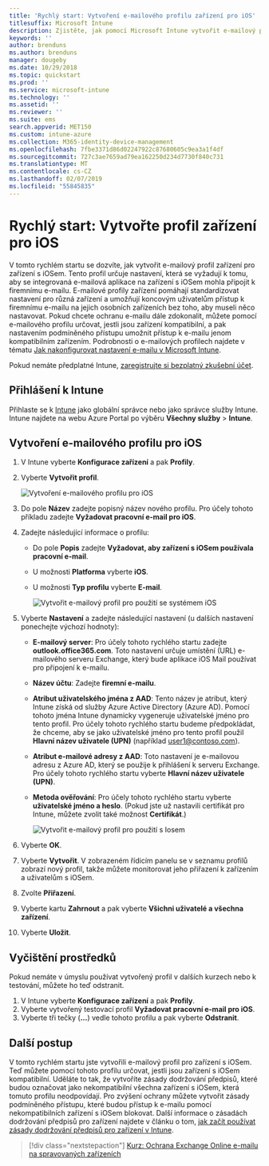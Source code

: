 ```yaml
---
title: 'Rychlý start: Vytvoření e-mailového profilu zařízení pro iOS'
titlesuffix: Microsoft Intune
description: Zjistěte, jak pomocí Microsoft Intune vytvořit e-mailový profil zařízení, aby se zařízení s iOSem mohla bezpečně připojovat k firemnímu e-mailu.
keywords: ''
author: brenduns
ms.author: brenduns
manager: dougeby
ms.date: 10/29/2018
ms.topic: quickstart
ms.prod: ''
ms.service: microsoft-intune
ms.technology: ''
ms.assetid: ''
ms.reviewer: ''
ms.suite: ems
search.appverid: MET150
ms.custom: intune-azure
ms.collection: M365-identity-device-management
ms.openlocfilehash: 7fbe3371d86d02247922c87680605c9ea3a1f4df
ms.sourcegitcommit: 727c3ae7659ad79ea162250d234d7730f840c731
ms.translationtype: MT
ms.contentlocale: cs-CZ
ms.lasthandoff: 02/07/2019
ms.locfileid: "55845835"
---
```

# <a name="quickstart-create-an-email-device-profile-for-ios"></a>Rychlý start: Vytvořte profil zařízení pro iOS

V tomto rychlém startu se dozvíte, jak vytvořit e-mailový profil zařízení pro zařízení s iOSem. Tento profil určuje nastavení, která se vyžadují k tomu, aby se integrovaná e-mailová aplikace na zařízení s iOSem mohla připojit k firemnímu e-mailu. E-mailové profily zařízení pomáhají standardizovat nastavení pro různá zařízení a umožňují koncovým uživatelům přístup k firemnímu e-mailu na jejich osobních zařízeních bez toho, aby museli něco nastavovat. Pokud chcete ochranu e-mailu dále zdokonalit, můžete pomocí e-mailového profilu určovat, jestli jsou zařízení kompatibilní, a pak nastavením podmíněného přístupu umožnit přístup k e-mailu jenom kompatibilním zařízením. Podrobnosti o e-mailových profilech najdete v tématu [Jak nakonfigurovat nastavení e-mailu v Microsoft Intune](email-settings-configure.md).

Pokud nemáte předplatné Intune, [zaregistrujte si bezplatný zkušební účet](free-trial-sign-up.md).

## <a name="sign-in-to-intune"></a>Přihlášení k Intune

Přihlaste se k [Intune](https://aka.ms/intuneportal) jako globální správce nebo jako správce služby Intune. Intune najdete na webu Azure Portal po výběru **Všechny služby** > **Intune**.

## <a name="create-an-ios-email-profile"></a>Vytvoření e-mailového profilu pro iOS
1. V Intune vyberte **Konfigurace zařízení** a pak **Profily**.
2. Vyberte **Vytvořit profil**.
   
   ![Vytvoření e-mailového profilu pro iOS](media/quickstart-email-profile/ios-create-profile.png)

3. Do pole **Název** zadejte popisný název nového profilu. Pro účely tohoto příkladu zadejte **Vyžadovat pracovní e-mail pro iOS**.
4. Zadejte následující informace o profilu:
   - Do pole **Popis** zadejte **Vyžadovat, aby zařízení s iOSem používala pracovní e-mail**.
   - U možnosti **Platforma** vyberte **iOS**.
   - U možnosti **Typ profilu** vyberte **E-mail**.
    
     ![Vytvořit e-mailový profil pro použití se systémem iOS](media/quickstart-email-profile/ios-email-profile-name.png)

5. Vyberte **Nastavení** a zadejte následující nastavení (u dalších nastavení ponechejte výchozí hodnoty):
   - **E-mailový server**: Pro účely tohoto rychlého startu zadejte **outlook.office365.com**. Toto nastavení určuje umístění (URL) e-mailového serveru Exchange, který bude aplikace iOS Mail používat pro připojení k e-mailu.
   - **Název účtu**: Zadejte **firemní e-mailu**.
   - **Atribut uživatelského jména z AAD**: Tento název je atribut, který Intune získá od služby Azure Active Directory (Azure AD). Pomocí tohoto jména Intune dynamicky vygeneruje uživatelské jméno pro tento profil. Pro účely tohoto rychlého startu budeme předpokládat, že chceme, aby se jako uživatelské jméno pro tento profil použil **Hlavní název uživatele (UPN)** (například user1@contoso.com).
   - **Atribut e-mailové adresy z AAD**: Toto nastavení je e-mailovou adresu z Azure AD, který se použije k přihlášení k serveru Exchange. Pro účely tohoto rychlého startu vyberte **Hlavní název uživatele (UPN)**.
   - **Metoda ověřování**: Pro účely tohoto rychlého startu vyberte **uživatelské jméno a heslo**. (Pokud jste už nastavili certifikát pro Intune, můžete zvolit také možnost **Certifikát**.)
    
     ![Vytvořit e-mailový profil pro použití s Iosem](media/quickstart-email-profile/ios-email-profile.png)

6. Vyberte **OK**.
7. Vyberte **Vytvořit**. V zobrazeném řídicím panelu se v seznamu profilů zobrazí nový profil, takže můžete monitorovat jeho přiřazení k zařízením a uživatelům s iOSem.
8. Zvolte **Přiřazení**.
9. Vyberte kartu **Zahrnout** a pak vyberte **Všichni uživatelé a všechna zařízení**. 
10. Vyberte **Uložit**.

## <a name="clean-up-resources"></a>Vyčištění prostředků
Pokud nemáte v úmyslu používat vytvořený profil v dalších kurzech nebo k testování, můžete ho teď odstranit.
1. V Intune vyberte **Konfigurace zařízení** a pak **Profily**.
2. Vyberte vytvořený testovací profil **Vyžadovat pracovní e-mail pro iOS**.
3. Vyberte tři tečky (**...**) vedle tohoto profilu a pak vyberte **Odstranit**.

## <a name="next-steps"></a>Další postup

V tomto rychlém startu jste vytvořili e-mailový profil pro zařízení s iOSem. Teď můžete pomocí tohoto profilu určovat, jestli jsou zařízení s iOSem kompatibilní. Uděláte to tak, že vytvoříte zásady dodržování předpisů, které budou označovat jako nekompatibilní všechna zařízení s iOSem, která tomuto profilu neodpovídají. Pro zvýšení ochrany můžete vytvořit zásady podmíněného přístupu, které budou přístup k e-mailu pomocí nekompatibilních zařízení s iOSem blokovat. Další informace o zásadách dodržování předpisů pro zařízení najdete v článku o tom, [jak začít používat zásady dodržování předpisů pro zařízení v Intune](device-compliance-get-started.md).

> [!div class="nextstepaction"]
> [Kurz: Ochrana Exchange Online e-mailu na spravovaných zařízeních](tutorial-protect-email-on-enrolled-devices.md)
